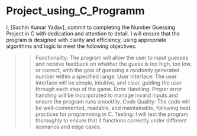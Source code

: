 # Project_using_C_Programm
I, [Sachin Kumar Yadav], commit to completing the Number Guessing Project in C with dedication and attention to detail. I will ensure that the program is designed with clarity and efficiency, using appropriate algorithms and logic to meet the following objectives:

>> Functionality: The program will allow the user to input guesses and receive feedback on whether the guess is too high, too low, or correct, with the goal of guessing a randomly generated number within a specified range.
>> User Interface: The user interface will be simple, intuitive, and clear, guiding the user through each step of the game.
>> Error Handling: Proper error handling will be incorporated to manage invalid inputs and ensure the program runs smoothly.
>> Code Quality: The code will be well-commented, readable, and maintainable, following best practices for programming in C.
>> Testing: I will test the program thoroughly to ensure that it functions correctly under different scenarios and edge cases.
